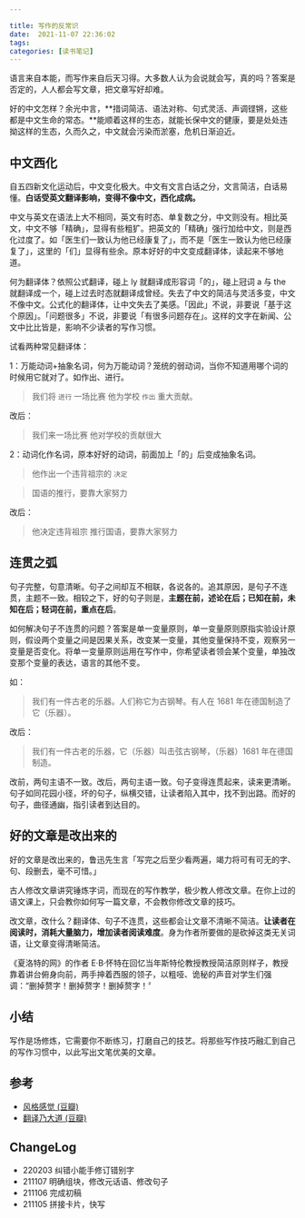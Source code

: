 ```yaml
---

title: 写作的反常识
date:  2021-11-07 22:36:02
tags: 
categories: [读书笔记]
---
```


语言来自本能，而写作来自后天习得。大多数人认为会说就会写，真的吗？答案是否定的，人人都会写文章，把文章写好却难。
<!--more-->
好的中文怎样？余光中言，**措词简洁、语法对称、句式灵活、声调铿锵，这些都是中文生命的常态。**能顺着这样的生态，就能长保中文的健康，要是处处违拗这样的生态，久而久之，中文就会污染而淤塞，危机日渐迫近。

## 中文西化

自五四新文化运动后，中文变化极大。中文有文言白话之分，文言简洁，白话易懂。**白话受英文翻译影响，变得不像中文，西化成病。**

中文与英文在语法上大不相同，英文有时态、单复数之分，中文则没有。相比英文，中文不够「精确」，显得有些粗犷。把英文的「精确」强行加给中文，则是西化过度了。如「医生们一致认为他已经康复了」，而不是「医生一致认为他已经康复了」，这里的「们」显得有些余。原本好好的中文变成翻译体，读起来不够地道。

何为翻译体？依照公式翻译，碰上 ly 就翻译成形容词「的」，碰上冠词 a 与 the 就翻译成一个，碰上过去时态就翻译成曾经。失去了中文的简洁与灵活多变，中文不像中文。公式化的翻译体，让中文失去了美感。「因此」不说，非要说「基于这个原因」。「问题很多」不说，非要说「有很多问题存在」。这样的文字在新闻、公文中比比皆是，影响不少读者的写作习惯。

试看两种常见翻译体：

1：万能动词+抽象名词，何为万能动词？笼统的弱动词，当你不知道用哪个词的时候用它就对了。如作出、进行。

> 我们将 `进行` 一场比赛
> 他为学校 `作出` 重大贡献。

改后：

> 我们来一场比赛
> 他对学校的贡献很大

2：动词化作名词，原本好好的动词，前面加上「的」后变成抽象名词。

> 他作出一个违背祖宗的 `决定`

> 国语的推行，要靠大家努力

改后：

> 他决定违背祖宗
> 推行国语，要靠大家努力

## 连贯之弧

句子完整，句意清晰。句子之间却互不相联，各说各的。追其原因，是句子不连贯，主题不一致。相较之下，好的句子则是，**主题在前，述论在后；已知在前，未知在后；轻词在前，重点在后**。

如何解决句子不连贯的问题？答案是单一变量原则，单一变量原则原指实验设计原则，假设两个变量之间是因果关系，改变某一变量，其他变量保持不变，观察另一变量是否变化。将单一变量原则运用在写作中，你希望读者领会某个变量，单独改变那个变量的表达，语言的其他不变。

如：

> 我们有一件古老的乐器。人们称它为古钢琴。有人在 1681 年在德国制造了它（乐器）。

改后：

> 我们有一件古老的乐器，它（乐器）叫击弦古钢琴，（乐器）1681 年在德国制造。

改前，两句主语不一致。改后，两句主语一致。句子变得连贯起来，读来更清晰。句子如同花园小径，坏的句子，纵横交错，让读者陷入其中，找不到出路。而好的句子，曲径通幽，指引读者到达目的。

## 好的文章是改出来的

好的文章是改出来的，鲁迅先生言「写完之后至少看两遍，竭力将可有可无的字、句、段删去，毫不可惜。」

古人修改文章讲究锤炼字词，而现在的写作教学，极少教人修改文章。在你上过的语文课上，只会教你如何写一篇文章，不会教你修改文章的技巧。

改文章，改什么？翻译体、句子不连贯，这些都会让文章不清晰不简洁。**让读者在阅读时，消耗大量脑力，增加读者阅读难度**。身为作者所要做的是砍掉这类无关词语，让文章变得清晰简洁。

《夏洛特的网》的作者 E·B·怀特在回忆当年斯特伦教授教授简洁原则样子，教授靠着讲台俯身向前，两手抻着西服的领子，以粗哑、诡秘的声音对学生们强调：“删掉赘字！删掉赘字！删掉赘字！〞

## 小结

写作是场修炼，它需要你不断练习，打磨自己的技艺。将那些写作技巧融汇到自己的写作习惯中，以此写出文笔优美的文章。

## 参考

- [风格感觉 (豆瓣)](https://book.douban.com/subject/30186025/)
- [翻译乃大道 (豆瓣)](https://book.douban.com/subject/26279084/)

## ChangeLog

- 220203 纠错小能手修订错别字
- 211107 明确组块，修改元话语、修改句子
- 211106 完成初稿
- 211105 拼接卡片，快写
